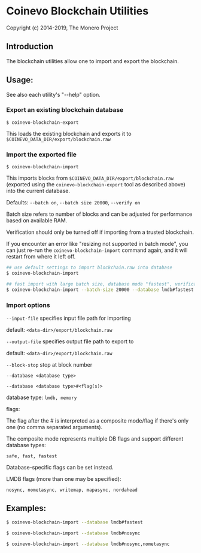 # Coinevo Blockchain Utilities

Copyright (c) 2014-2019, The Monero Project

## Introduction

The blockchain utilities allow one to import and export the blockchain.

## Usage:

See also each utility's "--help" option.

### Export an existing blockchain database

`$ coinevo-blockchain-export`

This loads the existing blockchain and exports it to `$COINEVO_DATA_DIR/export/blockchain.raw`

### Import the exported file

`$ coinevo-blockchain-import`

This imports blocks from `$COINEVO_DATA_DIR/export/blockchain.raw` (exported using the
`coinevo-blockchain-export` tool as described above) into the current database.

Defaults: `--batch on`, `--batch size 20000`, `--verify on`

Batch size refers to number of blocks and can be adjusted for performance based on available RAM.

Verification should only be turned off if importing from a trusted blockchain.

If you encounter an error like "resizing not supported in batch mode", you can just re-run
the `coinevo-blockchain-import` command again, and it will restart from where it left off.

```bash
## use default settings to import blockchain.raw into database
$ coinevo-blockchain-import

## fast import with large batch size, database mode "fastest", verification off
$ coinevo-blockchain-import --batch-size 20000 --database lmdb#fastest --verify off

```

### Import options

`--input-file`
specifies input file path for importing

default: `<data-dir>/export/blockchain.raw`

`--output-file`
specifies output file path to export to

default: `<data-dir>/export/blockchain.raw`

`--block-stop`
stop at block number

`--database <database type>`

`--database <database type>#<flag(s)>`

database type: `lmdb, memory`

flags:

The flag after the # is interpreted as a composite mode/flag if there's only
one (no comma separated arguments).

The composite mode represents multiple DB flags and support different database types:

`safe, fast, fastest`

Database-specific flags can be set instead.

LMDB flags (more than one may be specified):

`nosync, nometasync, writemap, mapasync, nordahead`

## Examples:

```bash
$ coinevo-blockchain-import --database lmdb#fastest

$ coinevo-blockchain-import --database lmdb#nosync

$ coinevo-blockchain-import --database lmdb#nosync,nometasync
```
